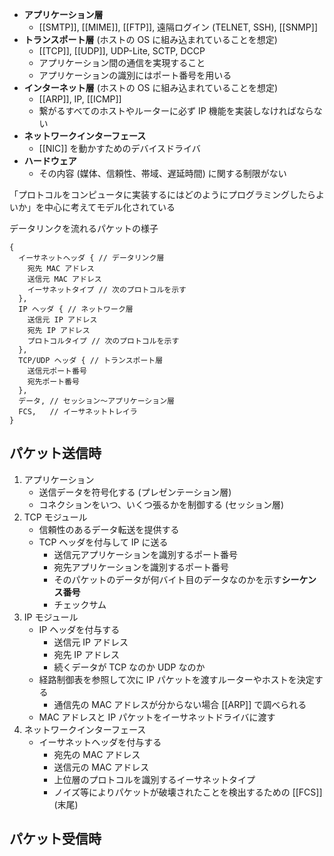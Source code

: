 - **アプリケーション層**
	- [[SMTP]], [[MIME]], [[FTP]], 遠隔ログイン (TELNET, SSH), [[SNMP]]
- **トランスポート層** (ホストの OS に組み込まれていることを想定)
	- [[TCP]], [[UDP]], UDP-Lite, SCTP, DCCP
	- アプリケーション間の通信を実現すること
	- アプリケーションの識別にはポート番号を用いる
- **インターネット層** (ホストの OS に組み込まれていることを想定)
	- [[ARP]], IP, [[ICMP]]
	- 繋がるすべてのホストやルーターに必ず IP 機能を実装しなければならない
- **ネットワークインターフェース**
	- [[NIC]] を動かすためのデバイスドライバ
- **ハードウェア**
	- その内容 (媒体、信頼性、帯域、遅延時間) に関する制限がない

「プロトコルをコンピュータに実装するにはどのようにプログラミングしたらよいか」を中心に考えてモデル化されている

データリンクを流れるパケットの様子
```
{
  イーサネットヘッダ { // データリンク層
    宛先 MAC アドレス
    送信元 MAC アドレス
    イーサネットタイプ // 次のプロトコルを示す
  },
  IP ヘッダ { // ネットワーク層
    送信元 IP アドレス
    宛先 IP アドレス
    プロトコルタイプ // 次のプロトコルを示す
  },
  TCP/UDP ヘッダ { // トランスポート層
    送信元ポート番号
    宛先ポート番号
  },
  データ, // セッション〜アプリケーション層
  FCS,   // イーサネットトレイラ
}
```
## パケット送信時
1. アプリケーション
	- 送信データを符号化する (プレゼンテーション層)
	- コネクションをいつ、いくつ張るかを制御する (セッション層)
2. TCP モジュール
	- 信頼性のあるデータ転送を提供する
	- TCP ヘッダを付与して IP に送る
		- 送信元アプリケーションを識別するポート番号
		- 宛先アプリケーションを識別するポート番号
		- そのパケットのデータが何バイト目のデータなのかを示す**シーケンス番号**
		- チェックサム
1. IP モジュール
	- IP ヘッダを付与する
		- 送信元 IP アドレス
		- 宛先 IP アドレス
		- 続くデータが TCP なのか UDP なのか
	- 経路制御表を参照して次に IP パケットを渡すルーターやホストを決定する
		- 通信先の MAC アドレスが分からない場合 [[ARP]] で調べられる
	- MAC アドレスと IP パケットをイーサネットドライバに渡す
1. ネットワークインターフェース
	- イーサネットヘッダを付与する
		- 宛先の MAC アドレス
		- 送信元の MAC アドレス
		- 上位層のプロトコルを識別するイーサネットタイプ
		- ノイズ等によりパケットが破壊されたことを検出するための [[FCS]] (末尾)
## パケット受信時
